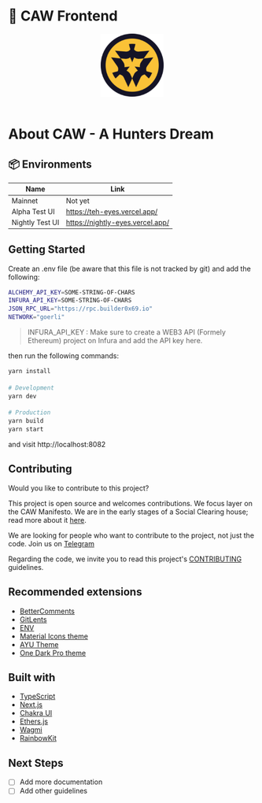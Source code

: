 # 🌙 CAW Frontend 
<p align="center">
  <a href="https://caw.is">
      <img src="public/assets/tokens/caw.png" height="128">
  </a>  
<br>
<br>
</p>

# About CAW - A Hunters Dream


## 📦 Environments
| Name            | Link                                |
| --------------- | ----------------------------------- |
| Mainnet         | Not yet                 |
| Alpha Test UI         | https://teh-eyes.vercel.app/         |
| Nightly Test UI         | https://nightly-eyes.vercel.app/        |

## Getting Started

Create an .env file (be aware that this file is not tracked by git) and add the following:

```bash
ALCHEMY_API_KEY=SOME-STRING-OF-CHARS
INFURA_API_KEY=SOME-STRING-OF-CHARS
JSON_RPC_URL="https://rpc.builder0x69.io"
NETWORK="goerli"

```
> INFURA_API_KEY : Make sure to create a WEB3 API (Formely Ethereum) project on Infura and add the API key here.

then run the following commands:

```sh
yarn install

# Development
yarn dev

# Production
yarn build
yarn start
```
and visit http://localhost:8082

## Contributing
Would you like to contribute to this project?

This project is open source and welcomes contributions. We focus layer on the CAW Manifesto. We are in the early stages of a Social Clearing house; read more about it [here](https://caw.is/).

We are looking for people who want to contribute to the project, not just the code. Join us on [Telegram](https://t.me/cawbuilders)


Regarding the code, we invite you to read this project's [CONTRIBUTING](docs/CONTRIBUTING.md) guidelines.

## Recommended extensions
 - [BetterComments](https://marketplace.visualstudio.com/items?itemName=aaron-bond.better-comments)
 - [GitLents](https://marketplace.visualstudio.com/items?itemName=eamodio.gitlens)
 - [ENV](https://marketplace.visualstudio.com/items?itemName=IronGeek.vscode-env)
 - [Material Icons theme](https://marketplace.visualstudio.com/items?itemName=PKief.material-icon-theme)
 - [AYU Theme](https://marketplace.visualstudio.com/items?itemName=teabyii.ayu)
 - [One Dark Pro theme](https://marketplace.visualstudio.com/items?itemName=zhuangtongfa.Material-theme)

## Built with
 - [TypeScript](https://www.typescriptlang.org/)
 - [Next.js](https://nextjs.org/)
 - [Chakra UI](https://chakra-ui.com/)
 - [Ethers.js](https://docs.ethers.io/v5/)
 - [Wagmi](https://wagmi.sh/)
 - [RainbowKit](https://www.rainbowkit.com/)

## Next Steps
- [ ] Add more documentation
- [ ] Add other guidelines
